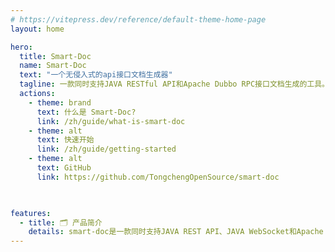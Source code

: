 ```yaml
---
# https://vitepress.dev/reference/default-theme-home-page
layout: home

hero:
  title: Smart-Doc
  name: Smart-Doc
  text: "一个无侵入式的api接口文档生成器"
  tagline: 一款同时支持JAVA RESTful API和Apache Dubbo RPC接口文档生成的工具。完全基于注释生成文档，做到零侵入
  actions:
    - theme: brand
      text: 什么是 Smart-Doc?
      link: /zh/guide/what-is-smart-doc
    - theme: alt
      text: 快速开始
      link: /zh/guide/getting-started
    - theme: alt
      text: GitHub
      link: https://github.com/TongchengOpenSource/smart-doc
    


features:
  - title: 🗂️ 产品简介
    details: smart-doc是一款同时支持JAVA REST API、JAVA WebSocket和Apache Dubbo RPC接口文档生成的工具。完全基于注释生成文档，做到零侵入
---
```



<style lang="scss">
.VPButton.alt {
  background-color: #033b71 !important;
  border-color: #0557a5 !important;
  color: var(--vp-button-brand-text) !important;
}
.VPButton.alt:hover {
  background-color: #033b71 !important;
  border-color: #022d56 !important;
}
.clip {
  background: -webkit-linear-gradient( 180deg, #10b981 30%, #033b71) !important;
  -webkit-background-clip: text !important;
  -webkit-text-fill-color: transparent !important;
}
#VPContent > div > div.VPHero.VPHomeHero > div > div > h1 > span {
font-size: 5rem !important;
}
#VPContent > div > div.VPHero.VPHomeHero > div > div > p.text {
  color: var(--vp-c-text-2) !important;
  font-size: 3rem !important;
}
</style>
